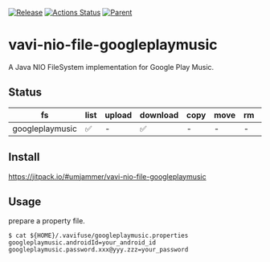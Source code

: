[![Release](https://jitpack.io/v/umjammer/vavi-nio-file-googleplaymusic.svg)](https://jitpack.io/#umjammer/vavi-nio-file-googleplaymusic) [![Actions Status](https://github.com/umjammer/vavi-nio-file-googleplaymusic/workflows/Java%20CI/badge.svg)](https://github.com/umjammer/vavi-nio-file-googleplaymusic/actions) [![Parent](https://img.shields.io/badge/Parent-vavi--apps--fuse-pink)](https://github.com/umjammer/vavi-apps-fuse)

# vavi-nio-file-googleplaymusic

A Java NIO FileSystem implementation for Google Play Music.

## Status

| fs        | list | upload | download | copy | move | rm | mkdir | cache | watch | library |
|-----------|------|--------|----------|------|------|----|-------|-------|-------|---------|
| googleplaymusic | ✅   | -    | ✅      | -   | -   | - | -    | -    | -     | [gplaymusic](https://github.com/umjammer/gplaymusic) |

## Install

https://jitpack.io/#umjammer/vavi-nio-file-googleplaymusic

## Usage

prepare a property file.

```shell
$ cat ${HOME}/.vavifuse/googleplaymusic.properties
googleplaymusic.androidId=your_android_id
googleplaymusic.password.xxx@yyy.zzz=your_password
```
